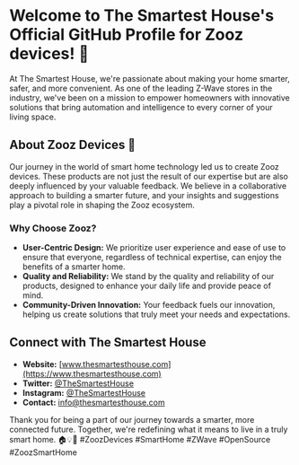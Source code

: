 <!--
**TSHAdmin/TSHAdmin** is a ✨ _special_ ✨ repository because its `README.md` (this file) appears on your GitHub profile.

Here are some ideas to get you started:

- 🔭 I’m currently working on ...
- 🌱 I’m currently learning ...
- 👯 I’m looking to collaborate on ...
- 🤔 I’m looking for help with ...
- 💬 Ask me about ...
- 📫 How to reach me: ...
- 😄 Pronouns: ...
- ⚡ Fun fact: ...
-->
# Welcome to The Smartest House's Official GitHub Profile for Zooz devices! 🏡

At The Smartest House, we're passionate about making your home smarter, safer, and more convenient. As one of the leading Z-Wave stores in the industry, we've been on a mission to empower homeowners with innovative solutions that bring automation and intelligence to every corner of your living space.

## About Zooz Devices 🦓
Our journey in the world of smart home technology led us to create Zooz devices. These products are not just the result of our expertise but are also deeply influenced by your valuable feedback. We believe in a collaborative approach to building a smarter future, and your insights and suggestions play a pivotal role in shaping the Zooz ecosystem.

### Why Choose Zooz?
- **User-Centric Design:** We prioritize user experience and ease of use to ensure that everyone, regardless of technical expertise, can enjoy the benefits of a smarter home.
- **Quality and Reliability:** We stand by the quality and reliability of our products, designed to enhance your daily life and provide peace of mind.
- **Community-Driven Innovation:** Your feedback fuels our innovation, helping us create solutions that truly meet your needs and expectations.

## Connect with The Smartest House
- **Website:** [www.thesmartesthouse.com](https://www.thesmartesthouse.com)
- **Twitter:** [@TheSmartestHouse](https://twitter.com/TheSmartestHouse)
- **Instagram:** [@TheSmartestHouse](https://www.instagram.com/TheSmartestHouse)
- **Contact:** [info@thesmartesthouse.com](mailto:info@thesmartesthouse.com)

Thank you for being a part of our journey towards a smarter, more connected future. Together, we're redefining what it means to live in a truly smart home. 🏠💡🤖 #ZoozDevices #SmartHome #ZWave #OpenSource #ZoozSmartHome
